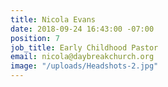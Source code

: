 ```yaml
---
title: Nicola Evans
date: 2018-09-24 16:43:00 -07:00
position: 7
job_title: Early Childhood Pastor
email: nicola@daybreakchurch.org
image: "/uploads/Headshots-2.jpg"
---
```


